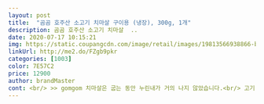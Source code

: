 ```yaml
---
layout: post 
title:  "곰곰 호주산 소고기 치마살 구이용 (냉장), 300g, 1개" 
description: 곰곰 호주산 소고기 치마살  ..
date: 2020-07-17 10:15:21 
img: https://static.coupangcdn.com/image/retail/images/19813566938866-b0f59a07-adc1-44ba-ac6b-bdd427d4952a.jpg 
linkUrl: http://me2.do/FZgb9pkr 
categories: [1003] 
color: 7E57C2 
price: 12900 
author: brandMaster 
cont: <br/> >> gomgom 치마살은 굽는 동안 누린내가 거의 나지 않았습니다.<br/> 고기 익는 맛있는 냄새만 납니다!<br/>>> 가위/칼을 사용하지 않았는데, 쉽고 깔끔하게 비닐을 제거할 수 있었네요.<br/><br/>>> 고기 구울 때 항상 ‘후추 / 마늘 / 허브 솔트’가 필수 코스였는데요, 넣지 않아도 깔끔한 고기 향이 인상적이었습니다.<br/><br/>>> 고기 자체가 신선하다 보니 육즙과 고기 식감을 즐기기에 좋게 느껴졌습니다.<br/><br/>>> 길이는 자로 재보니  평균 가로 7cm, 세로 3.<br/>5cm 입니다.<br/><br/>>> 누린내에 예민한 편인데, 예상한 수준의 피 냄새 외에 누린내는 나지 않았습니다.<br/><br/>>> 다양한 종류의 고기를 자주 구매해본 경험 상, 상한 고기가 아니고서는 공기가 닿으면 다시 붉은빛으로 돌아옵니다.<br/><br/>>> 두께는 한 입에 육즙 + 식감을 즐기면서 씹기 좋은 정도입니다.<br/><br/>>> 먹는 양이 적은 편이면, 한 팩에 두 끼까지 나눠 먹을 수 있을 것 같아요.<br/><br/>>> 패키지 맨 위와 아래 치마살 모두, 뭉개진 것 없이 색과 신선도가 좋은 편이었습니다.<br/><br/>>> 후드 켜고 구웠는데, 고기 냄새가 유난스럽지는 않았습니다.<br/><br/><br/> - ‘냉장’이라 조금 걱정했는데 매우 신선합니다.<br/><br/><br/> - 고기를 구운 뒤, 기름은 거의 나오지 않습니다.<br/><br/><br/> - 고기와 고기가 겹쳐지는 부분이 간혹 갈색빛을 띄었으나 포장된 고기의 자연스러운 현상이라 넘어갔습니다.<br/><br/><br/> - 고깃결이 고르며, 가위를 사용하지 않아도 결대로 잘 찢어집니다.<br/><br/> 
---
```

 